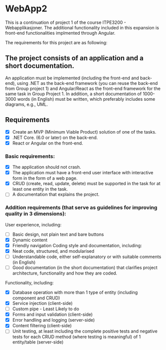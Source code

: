 # WebApp2

This is a continuation of project 1 of the course ITPE3200 - Webapplikasjoner.
The additional functionality included in this expansion is front-end functionalities implmented through Angular.

The requirements for this project are as following:

## The project consists of an application and a short documentation. 

An application must be implemented (including the front-end and back-end), using .NET as the back-end framework (you can reuse the back-end from Group project 1) and Angular/React as the front-end framework for the same task in Group Project 1.
In addition, a short documentation of 1000-3000 words (in English) must be written, which preferably includes some diagrams, e.g., UML.

## Requirements
- [x] Create an MVP (Minimum Viable Product) solution of one of the tasks.
- [x] .NET Core. (6.0 or later) on the back-end.
- [x] React or Angular on the front-end.

### Basic requirements:
- [x] The application should not crash.
- [x] The application must have a front-end user interface with interactive form in the form of a web page.
- [x] CRUD (create, read, update, delete) must be supported in the task for at least one entity in the task.
- [ ] A documentation that explains the project.

### Addition requirements (that serve as guidelines for improving quality in 3 dimensions):
User experience, including:
- [ ] Basic design, not plain text and bare buttons
- [x] Dynamic content
- [x] Friendly navigation
Coding style and documentation, including:
- [x] Neat code, structured, and modularised
- [ ] Understandable code, either self-explanatory or with suitable comments (in English)
- [ ] Good documentation (in the short documentation) that clarifies project architecture, functionality and how they are coded.

Functionality, including:
- [x] Database operation with more than 1 type of entity (including component and CRUD)
- [x] Service injection (client-side)
- [ ] Custom pipe - Least Likely to do
- [x] Forms and input validation (client-side)
- [x] Error handling and logging (server-side)
- [x] Content filtering (client-side)
- [ ] Unit testing, at least including the complete positive tests and negative tests for each CRUD method (where testing is meaningful) of 1 entity/table (server-side) 

